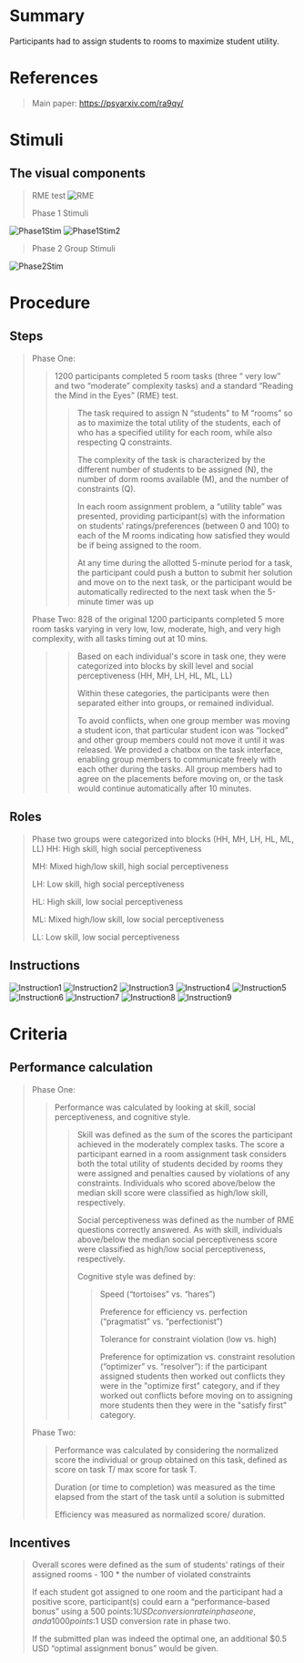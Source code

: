 # Summary
Participants had to assign students to rooms to maximize student utility.

# References
> Main paper: https://psyarxiv.com/ra9qy/

# Stimuli
## The visual components
> RME test
![RME](images/RME.png)
>
>Phase 1 Stimuli
>
![Phase1Stim](images/Phase1Stim.png)
![Phase1Stim2](images/Phase1Stim2.png)
>
>Phase 2 Group Stimuli
>
![Phase2Stim](images/Phase2Stim.png)


# Procedure
## Steps
> Phase One:
> > 1200 participants completed 5 room tasks (three “ very low” and two “moderate” complexity tasks) and a standard “Reading the Mind in the Eyes” (RME) test.
> > > The task required to assign N “students” to M “rooms” so as to maximize the total utility of the students, each of who has a specified utility for each room, while also respecting Q constraints.
> > > 
> > > The complexity of the task is characterized by the different number of students to be assigned (N), the number of dorm rooms available (M), and the number of constraints (Q). 
> > > 
> > > In each room assignment problem, a “utility table” was presented, providing participant(s) with the information on students’ ratings/preferences (between 0 and 100) to each of the M rooms indicating how satisfied they would be if being assigned to the room.
> > > 
> > >  At any time during the allotted 5-minute period for a task, the participant could push a button to submit her solution and move on to the next task, or the participant would be automatically redirected to the next task when the 5-minute timer was up
> > > 
> Phase Two: 828 of the original 1200 participants completed 5 more room tasks varying in very low, low, moderate, high, and very high complexity, with all tasks timing out at 10 mins. 
> > > Based on each individual's score in task one, they were categorized into blocks by skill level and social perceptiveness (HH, MH, LH, HL, ML, LL) 
> > > 
> > > Within these categories, the participants were then separated either into groups, or remained individual.
> > > 
> > > To avoid conflicts, when one group member was moving a student icon, that particular student icon was “locked” and other group members could not move it until it was released. We provided a chatbox on the task interface, enabling group members to communicate freely with each other during the tasks. All group members had to agree on the placements before moving on, or the task would continue automatically after 10 minutes.

## Roles 
> Phase two groups were categorized into blocks (HH, MH, LH, HL, ML, LL)
> HH: High skill, high social perceptiveness
>  
> MH: Mixed high/low skill, high social perceptiveness
> 
> LH: Low skill, high social perceptiveness
> 
> HL: High skill, low social perceptiveness
> 
> ML: Mixed high/low skill, low social perceptiveness
> 
> LL: Low skill, low social perceptiveness

## Instructions
![Instruction1](images/Instruction1.png)
![Instruction2](images/Instruction2.png)
![Instruction3](images/Instruction3.png)
![Instruction4](images/Instruction4.png)
![Instruction5](images/Instruction5.png)
![Instruction6](images/Instruction6.png)
![Instruction7](images/Instruction7.png)
![Instruction8](images/Instruction8.png)
![Instruction9](images/Instruction9.png)

# Criteria
## Performance calculation
> Phase One:
> > Performance was calculated by looking at skill, social perceptiveness, and cognitive style.
> > > Skill was defined as the sum of the scores the participant achieved in the moderately complex tasks. The score a participant earned in a room assignment task considers both the total utility of students decided by rooms they were assigned and penalties caused by violations of any constraints. Individuals who scored above/below the median skill score were classified as high/low skill, respectively.
> > > 
> > > Social perceptiveness was defined as the number of RME questions correctly answered. As with skill, individuals above/below the median social perceptiveness score were classified as high/low social perceptiveness, respectively.
> > > 
> > > Cognitive style was defined by:
> > > > Speed (“tortoises” vs. “hares”)
> > > > 
> > > > Preference for efficiency vs. perfection (“pragmatist” vs. “perfectionist”)
> > > > 
> > > > Tolerance for constraint violation (low vs. high)
> > > > 
> > > > Preference for optimization vs. constraint resolution (“optimizer” vs. “resolver”): if the participant assigned students then worked out conflicts they were in the "optimize first" category, and if they worked out conflicts before moving on to assigning more students then they were in the "satisfy first" category.
>
> Phase Two:
> > Performance was calculated by considering the normalized score the individual or group obtained on this task, defined as score on task T/ max score for task T.
> > 
> > Duration (or time to completion) was measured as the time elapsed from the start of the task until a solution is submitted
> > 
> > Efficiency was measured as normalized score/ duration.

## Incentives
> Overall scores were defined as the sum of students’ ratings of their assigned rooms - 100 * the number of violated constraints
> 
> If each student got assigned to one room and the participant had a positive score, participant(s) could earn a “performance-based bonus” using a 500 points:$1 USD conversion rate in phase one, and a 1000 points:$1 USD conversion rate in phase two. 
> 
> If the submitted plan was indeed the optimal one, an additional $0.5 USD “optimal assignment bonus” would be given.
